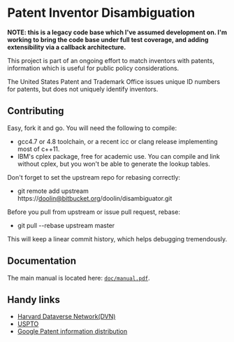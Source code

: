 # Patent Inventor Disambiguation

**NOTE: this is a legacy code base which I've assumed development on.
I'm working to bring the code base under full test coverage, and
adding extensibility via a callback architecture.**

This project is part of an ongoing effort to match inventors
with patents, information which is useful for public policy
considerations.

The United States Patent and Trademark Office issues unique ID 
numbers for patents, but does not uniquely identify inventors.

## Contributing

Easy, fork it and go. You will need the following to compile:

* gcc4.7 or 4.8 toolchain, or a recent icc or clang release
implementing most of c++11.
* IBM's cplex package, free for academic use. You can compile
and link without cplex, but you won't be able to generate the
lookup tables. 

Don't forget to set the upstream repo for
rebasing correctly:

* git remote add upstream
  https://doolin@bitbucket.org/doolin/disambiguator.git

Before you pull from upstream or issue pull request, rebase:

* git pull --rebase upstream master

This will keep a linear commit history, which helps
debugging tremendously.

## Documentation 

The main manual is located here: [`doc/manual.pdf`](doc/manual.pdf).


## Handy links

* [Harvard Dataverse Network(DVN)](http://dvn.iq.harvard.edu/dvn/dv/patent)
* [USPTO](http://www.uspto.gov/)
* [Google Patent information distribution](http://www.google.com/googlebooks/uspto-patents.html)
